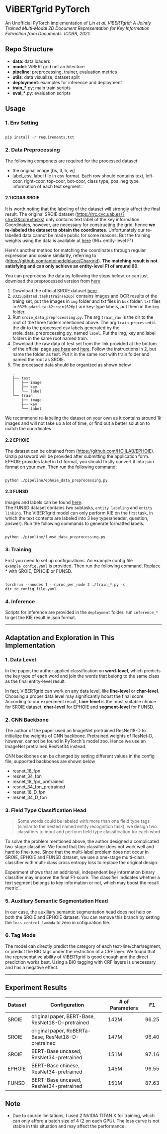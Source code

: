 # ViBERTgrid PyTorch

An Unofficial PyTorch implementation of *Lin et al. ViBERTgrid: A Jointly Trained Multi-Modal 2D Document Representation for Key Information Extraction from Documents. ICDAR, 2021.*

## Repo Structure

- **data**: data loaders
- **model**: ViBERTgrid net architecture
- **pipeline**: preprocessing, trainer, evaluation metrics
- **utils**: data visualize, dataset spilt
- **deployment**: examples for inference and deployment
- **train_\***.py: main train scripts
- **eval_\***.py: evaluation scripts

## Usage

### 1. Env Setting

```

pip install -r requirements.txt

```

### 2. Data Preprocessing

The following componets are required for the processed dataset:
- the original image [bs, 3, h, w]
- label_csv, label file in csv format. Each row should contains text, left-coor, right-coor, top-coor, bot-coor, class type, pos_neg type information of each text segment.

#### 2.1 ICDAR SROIE
It is worth noting that the labeling of the dataset will strongly affect the final result.
The original SROIE dataset (https://rrc.cvc.uab.es/?ch=13&com=tasks) only contains
text label of the key information. Coordinates, however, are necessary for constructing the grid, hence **we re-labeled the dataset to obtain the coordinates**. Unfortunately our re-labelled data cannot be made public for some reasons. But the training weights using the data is available at [here](https://drive.google.com/file/d/1VI5g9wbtc0uihhCmM3g5_g20UFVOGhw6/view?usp=sharing) (96+ entity-level F1)

Here's another method for matching the coordinates through regular expression and cosine similarity, referring to (https://github.com/antoinedelplace/Chargrid). **The matching result is not satisfying and can only achieve an entity-level F1 of around 60**. 

You can preprocess the data by following the steps below, or can just download the preprocessed version from [here](https://drive.google.com/file/d/1GLJi6a9M0-kf15GkMlZosS6i19ATV1eS/view?usp=sharing)

1. Download the official SROIE dataset [here](https://rrc.cvc.uab.es/?ch=13&com=downloads). 
2. `0325updated.task1train(626p)` contains images and OCR results of the traing set, put the images in `img` folder and txt files in `box` folder. `txt` files in `0325updatd.task2train(626p)` are key-type labels, put them in the `key` folder. 
3. Run `sroie_data_preprocessing.py`. The arg `train_raw` is the dir to the root of the three folders mentioned above. The arg `train_processed` is the dir to the processed csv labels generated by the sroie_data_preprocessing.py, named `label`. Put the img, key and label folders in the same root named train.
4. Download the raw data of test set from the link provided at the bottom of the official page [see here](https://rrc.cvc.uab.es/?com=downloads&action=download&ch=13&f=aHR0cHM6Ly9ycmMuY3ZjLnVhYi5lcy9kb3dubG9hZHMvU1JPSUVfdGVzdF9ndF90YXNrXzMuemlw) and [here](https://rrc.cvc.uab.es/?com=downloads&action=download&ch=13&f=aHR0cHM6Ly9ycmMuY3ZjLnVhYi5lcy9kb3dubG9hZHMvU1JPSUVfdGVzdF9pbWFnZXNfdGFza18zLnppcA==). Follow the instructions in 2, but name the folder as test. Put it in the same root with train folder and named the root as SROIE.
5. The processed data should be organized as shown below
    ```
    .
    ├── test
    │   ├── image
    │   ├── key
    │   └── label
    └── train
        ├── image
        ├── key
        └── label
    ```

We recommend re-labeling the dataset on your own as it contains around 1k images and will not take up a lot of time, or find out a better solution to match the coordinates.

#### 2.2 EPHOIE
The dataset can be obtained from (https://github.com/HCIILAB/EPHOIE). Unzip password will be provided after submitting the application form.  
EPHOIE provides label in txt format, you should firstly convert it into json format on your own. Then run the following command:

```shell

python ./pipeline/ephoie_data_preprocessing.py

```

#### 2.3 FUNSD
Images and labels can be found [here](https://guillaumejaume.github.io/FUNSD/).  
The FUNSD dataset contains two subtasks, `entity labeling` and `entity linking`. The ViBERTgrid model can only perform KIE on the first task, in which the text contents are labeled into 3 key types(header, question, answer).  Run the following commands to generate formatted labels.

```shell

python ./pipeline/funsd_data_preprocessing.py

```

### 3. Training

First you need to set up configurations. An example config file `example_config.yaml` is provided. Then run the following command. Replace * with SROIE, EPHOIE or FUNSD.

```shell

torchrun --nnodes 1 --nproc_per_node 2 ./train_*.py -c dir_to_config_file.yaml

```

### 4. Inference

Scripts for inference are provided in the `deployment` folder. run `inference_*` to get the KIE result in json format.

------

## Adaptation and Exploration in This Implementation

### 1. Data Level
In the paper, the author applied classification on **word-level**, which predicts the key type of each word and join the words that belong to the same class as the final entity-level result. 

In fact, ViBERTgrid can work on any data level, like **line-level** or **char-level**. Choosing a proper data level may significantly boost the final score. According to our experiment result, **Line-level** is the most suitable choice for SROIE dataset, **char-level** for EPHOIE and **segment-level** for FUNSD.

### 2. CNN Backbone
The author of the paper used an ImageNet pretrained ResNet18-D to initialize the weights of CNN backbone. Pretrained weights of ResNet-D, however, cannot be found in PyTorch's model zoo. Hence we use an ImageNet pretrained ResNet34 instead.

CNN backbones can be changed by setting different values in the config file, supported backbones are shown below
- resnet_18_fpn
- resnet_34_fpn
- resnet_18_fpn_pretrained
- resnet_34_fpn_pretrained
- resnet_18_D_fpn
- resnet_34_D_fpn

### 3. Field Type Classification Head
> Some words could be labeled with more than one field type tags (similar to the nested named entity recognition task), we design two classifiers to input and perform field type classification for each word

To solve the problem mentioned above, the author designed a complicated two-stage classifier. We found that this classifier does not work well and hard to fine-tune. Since that the multi-label problem does not occur in SROIE, EPHOIE and FUNSD dataset, we use a one-stage multi-class classifier with multi-class cross entropy loss to replace the original design.

Experiment shows that an additional, independent key information binary classifier may imporve the final F1-score. The classifier indicates whether a text segment belongs to key information or not, which may boost the recall metric`.

### 5. Auxiliary Semantic Segmentation Head

In our case, the auxiliary semantic segmentation head does not help on both the SROIE and EPHOIE dataset. You can remove this branch by setting the `loss_control_lambda` to zero in cofiguration file.

### 6. Tag Mode

The model can directly predict the category of each text-line/char/segment, or predict the BIO tags under the restriction of a CRF layer. We found that the representative ability of ViBERTgrid is good enough and the direct prediction works best. Using a BIO tagging with CRF layers is unecessary and has a negative effect.

-----


## Experiment Results

| Dataset | Configuration                                       | # of Parameters | F1    |
| ------- | --------------------------------------------------- | --------------- | ----- |
| SROIE   | original paper, BERT-Base, ResNet18-D-pretrained    | 142M            | 96.25 |
| SROIE   | original paper, RoBERTa-Base, ResNet18-D-pretrained | 147M            | 96.40 |
| SROIE   | BERT-Base uncased, ResNet34-pretrained              | 151M            | 97.16 |
| EPHOIE  | BERT-Base chinese, ResNet34-pretrained              | 145M            | 96.55 |
| FUNSD   | BERT-Base uncased, ResNet34-pretrained              | 151M            | 87.63 |


## Note
- Due to source limitations, I used 2 NVIDIA TITAN X for training, which can only afford a batch size of 4 (2 on each GPU). The loss curve is not stable in this situation and may affect the performance.

